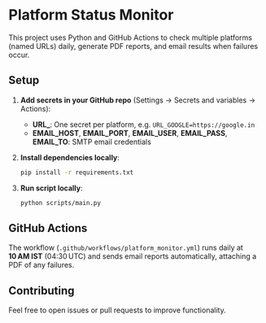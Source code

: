 # Platform Status Monitor

This project uses Python and GitHub Actions to check multiple platforms (named URLs) daily, generate PDF reports, and email results when failures occur.

## Setup

1. **Add secrets in your GitHub repo** (Settings → Secrets and variables → Actions):

   - **URL\_**: One secret per platform, e.g. `URL_GOOGLE=https://google.in`
   - **EMAIL\_HOST**, **EMAIL\_PORT**, **EMAIL\_USER**, **EMAIL\_PASS**, **EMAIL\_TO**: SMTP email credentials

2. **Install dependencies locally**:

   ```bash
   pip install -r requirements.txt
   ```

3. **Run script locally**:

   ```bash
   python scripts/main.py
   ```

## GitHub Actions

The workflow (`.github/workflows/platform_monitor.yml`) runs daily at **10 AM IST** (04:30 UTC) and sends email reports automatically, attaching a PDF of any failures.

## Contributing

Feel free to open issues or pull requests to improve functionality.

